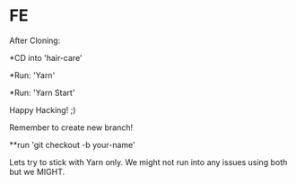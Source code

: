 # FE

After Cloning:

*CD into 'hair-care'

*Run:  'Yarn'

*Run: 'Yarn Start'

Happy Hacking! ;)

Remember to create new branch!

**run 'git checkout -b your-name'

Lets try to stick with Yarn only. We might not run into any issues using both but we MIGHT.
